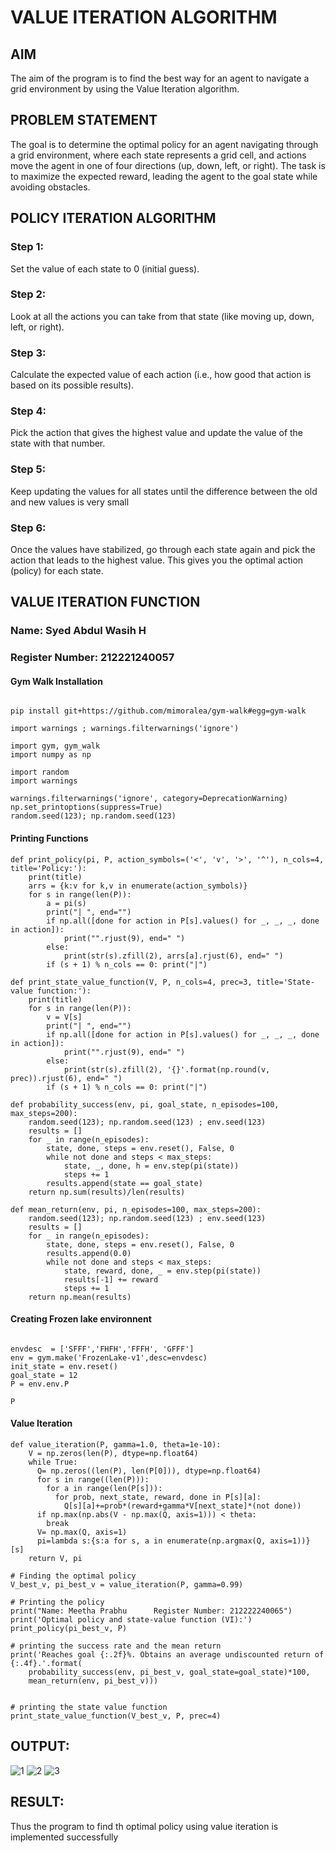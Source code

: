 # VALUE ITERATION ALGORITHM

## AIM
The aim of the program is to find the best way for an agent to navigate a grid environment by using the Value Iteration algorithm. 

## PROBLEM STATEMENT
The goal is to determine the optimal policy for an agent navigating through a grid environment, where each state represents a grid cell, and actions move the agent in one of four directions (up, down, left, or right). The task is to maximize the expected reward, leading the agent to the goal state while avoiding obstacles.

## POLICY ITERATION ALGORITHM
### Step 1: 
Set the value of each state to 0 (initial guess).
### Step 2: 
Look at all the actions you can take from that state (like moving up, down, left, or right).
### Step 3: 
Calculate the expected value of each action (i.e., how good that action is based on its possible results).
### Step 4: 
Pick the action that gives the highest value and update the value of the state with that number.
### Step 5: 
Keep updating the values for all states until the difference between the old and new values is very small 
### Step 6: 
Once the values have stabilized, go through each state again and pick the action that leads to the highest value. This gives you the optimal action (policy) for each state.

## VALUE ITERATION FUNCTION
### Name: Syed Abdul Wasih H
### Register Number: 212221240057

#### Gym Walk Installation
```

pip install git+https://github.com/mimoralea/gym-walk#egg=gym-walk

import warnings ; warnings.filterwarnings('ignore')

import gym, gym_walk
import numpy as np

import random
import warnings

warnings.filterwarnings('ignore', category=DeprecationWarning)
np.set_printoptions(suppress=True)
random.seed(123); np.random.seed(123)
```

#### Printing Functions
```
def print_policy(pi, P, action_symbols=('<', 'v', '>', '^'), n_cols=4, title='Policy:'):
    print(title)
    arrs = {k:v for k,v in enumerate(action_symbols)}
    for s in range(len(P)):
        a = pi(s)
        print("| ", end="")
        if np.all([done for action in P[s].values() for _, _, _, done in action]):
            print("".rjust(9), end=" ")
        else:
            print(str(s).zfill(2), arrs[a].rjust(6), end=" ")
        if (s + 1) % n_cols == 0: print("|")

def print_state_value_function(V, P, n_cols=4, prec=3, title='State-value function:'):
    print(title)
    for s in range(len(P)):
        v = V[s]
        print("| ", end="")
        if np.all([done for action in P[s].values() for _, _, _, done in action]):
            print("".rjust(9), end=" ")
        else:
            print(str(s).zfill(2), '{}'.format(np.round(v, prec)).rjust(6), end=" ")
        if (s + 1) % n_cols == 0: print("|")
```
```
def probability_success(env, pi, goal_state, n_episodes=100, max_steps=200):
    random.seed(123); np.random.seed(123) ; env.seed(123)
    results = []
    for _ in range(n_episodes):
        state, done, steps = env.reset(), False, 0
        while not done and steps < max_steps:
            state, _, done, h = env.step(pi(state))
            steps += 1
        results.append(state == goal_state)
    return np.sum(results)/len(results)

def mean_return(env, pi, n_episodes=100, max_steps=200):
    random.seed(123); np.random.seed(123) ; env.seed(123)
    results = []
    for _ in range(n_episodes):
        state, done, steps = env.reset(), False, 0
        results.append(0.0)
        while not done and steps < max_steps:
            state, reward, done, _ = env.step(pi(state))
            results[-1] += reward
            steps += 1
    return np.mean(results)
```
#### Creating Frozen lake environnent
```

envdesc  = ['SFFF','FHFH','FFFH', 'GFFF']
env = gym.make('FrozenLake-v1',desc=envdesc)
init_state = env.reset()
goal_state = 12
P = env.env.P

P
```
#### Value Iteration
```
def value_iteration(P, gamma=1.0, theta=1e-10):
    V = np.zeros(len(P), dtype=np.float64)
    while True:
      Q= np.zeros((len(P), len(P[0])), dtype=np.float64)
      for s in range((len(P))):
        for a in range(len(P[s])):
          for prob, next_state, reward, done in P[s][a]:
            Q[s][a]+=prob*(reward+gamma*V[next_state]*(not done))
      if np.max(np.abs(V - np.max(Q, axis=1))) < theta:
        break
      V= np.max(Q, axis=1)
      pi=lambda s:{s:a for s, a in enumerate(np.argmax(Q, axis=1))} [s]
    return V, pi

# Finding the optimal policy
V_best_v, pi_best_v = value_iteration(P, gamma=0.99)

# Printing the policy
print("Name: Meetha Prabhu      Register Number: 212222240065")
print('Optimal policy and state-value function (VI):')
print_policy(pi_best_v, P)

# printing the success rate and the mean return
print('Reaches goal {:.2f}%. Obtains an average undiscounted return of {:.4f}.'.format(
    probability_success(env, pi_best_v, goal_state=goal_state)*100,
    mean_return(env, pi_best_v)))


# printing the state value function
print_state_value_function(V_best_v, P, prec=4)
```


## OUTPUT:


![1](https://github.com/user-attachments/assets/72348a8f-59e5-4f4c-b745-e0b39fba3626)
![2](https://github.com/user-attachments/assets/8c35c022-54e8-4245-8ec7-93e4820a8abc)
![3](https://github.com/user-attachments/assets/845021b3-ec04-4ec4-9797-0d206167277c)


## RESULT:
Thus the program to find th optimal policy using value iteration is implemented successfully
